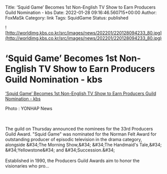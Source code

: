Title: ‘Squid Game’ Becomes 1st Non-English TV Show to Earn Producers Guild Nomination - kbs
Date: 2022-01-28 09:16:46.560715+00:00
Author: FoxMaSk 
Category: link
Tags: SquidGame
Status: published


![http://worldimg.kbs.co.kr/src/images/news/202201/220128094233_80.jpg](http://worldimg.kbs.co.kr/src/images/news/202201/220128094233_80.jpg)


# ‘Squid Game’ Becomes 1st Non-English TV Show to Earn Producers Guild Nomination - kbs

[‘Squid Game’ Becomes 1st Non-English TV Show to Earn Producers Guild Nomination - kbs](http://world.kbs.co.kr/service/news_view.htm?lang=e&amp;Seq_Code=167289)



Photo : YONHAP News

\
\
The guild on Thursday announced the nominees for the 33rd Producers
Guild Award. &#34;Squid Game&#34; was nominated for the Norman Felt Award for
outstanding producer of episodic television in the drama category,
alongside \&#34;The Morning Show,\&#34; \&#34;The Handmaid&#39;s Tale,\&#34; \&#34;Yellowstone\&#34;
and \&#34;Succession.\&#34; \
\
Established in 1990, the Producers Guild Awards aim to honor the
visionaries who pro...

